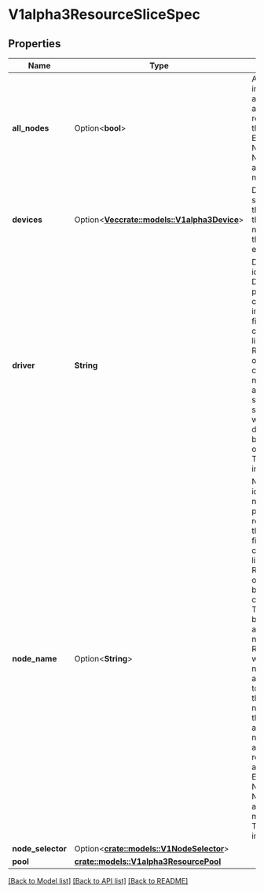 # V1alpha3ResourceSliceSpec

## Properties

Name | Type | Description | Notes
------------ | ------------- | ------------- | -------------
**all_nodes** | Option<**bool**> | AllNodes indicates that all nodes have access to the resources in the pool.  Exactly one of NodeName, NodeSelector and AllNodes must be set. | [optional]
**devices** | Option<[**Vec<crate::models::V1alpha3Device>**](v1alpha3.Device.md)> | Devices lists some or all of the devices in this pool.  Must not have more than 128 entries. | [optional]
**driver** | **String** | Driver identifies the DRA driver providing the capacity information. A field selector can be used to list only ResourceSlice objects with a certain driver name.  Must be a DNS subdomain and should end with a DNS domain owned by the vendor of the driver. This field is immutable. | 
**node_name** | Option<**String**> | NodeName identifies the node which provides the resources in this pool. A field selector can be used to list only ResourceSlice objects belonging to a certain node.  This field can be used to limit access from nodes to ResourceSlices with the same node name. It also indicates to autoscalers that adding new nodes of the same type as some old node might also make new resources available.  Exactly one of NodeName, NodeSelector and AllNodes must be set. This field is immutable. | [optional]
**node_selector** | Option<[**crate::models::V1NodeSelector**](v1.NodeSelector.md)> |  | [optional]
**pool** | [**crate::models::V1alpha3ResourcePool**](v1alpha3.ResourcePool.md) |  | 

[[Back to Model list]](../README.md#documentation-for-models) [[Back to API list]](../README.md#documentation-for-api-endpoints) [[Back to README]](../README.md)


